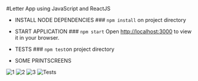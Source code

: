 #Letter App using JavaScript and ReactJS

* INSTALL NODE DEPENDENCIES
      ### `npm install` on project directory
      

* START APPLICATION
       ### `npm start`
       Open [http://localhost:3000](http://localhost:3000) to view it in your browser.


* TESTS
        ### `npm test`on project directory


* SOME PRINTSCREENS

![1](https://user-images.githubusercontent.com/18203481/195496859-eacefb1a-4119-4598-bbf4-abfbc2207f83.PNG)
![2](https://user-images.githubusercontent.com/18203481/195496864-3f85c958-0e3d-4433-80b5-6420d6944303.PNG)
![3](https://user-images.githubusercontent.com/18203481/195496867-ef9229ee-a99f-46da-a106-76a8887a86d0.PNG)
![Tests](https://user-images.githubusercontent.com/18203481/195496868-c7e35dec-2c67-459b-9261-f299719f840a.PNG)
